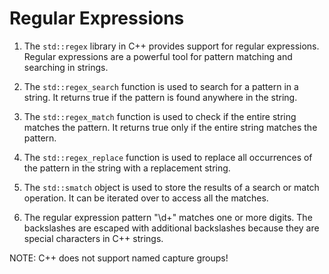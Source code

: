 # Regular Expressions

1. The `std::regex` library in C++ provides support for regular expressions. Regular expressions are a powerful tool for pattern matching and searching in strings.

2. The `std::regex_search` function is used to search for a pattern in a string. It returns true if the pattern is found anywhere in the string.

3. The `std::regex_match` function is used to check if the entire string matches the pattern. It returns true only if the entire string matches the pattern.

4. The `std::regex_replace` function is used to replace all occurrences of the pattern in the string with a replacement string.

5. The `std::smatch` object is used to store the results of a search or match operation. It can be iterated over to access all the matches.

6. The regular expression pattern "\\d+" matches one or more digits. The backslashes are escaped with additional backslashes because they are special characters in C++ strings.

NOTE: C++ does not support named capture groups!
